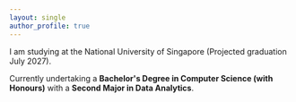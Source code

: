```yaml
---
layout: single
author_profile: true
---
```


I am studying at the National University of Singapore (Projected graduation July 2027).        
  
Currently undertaking a **Bachelor's Degree in Computer Science (with Honours)** with a **Second Major in Data Analytics**. 
